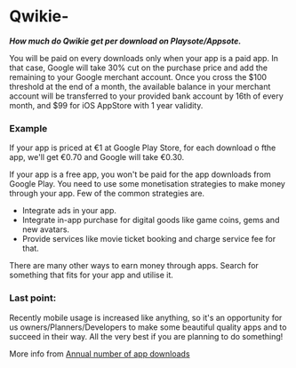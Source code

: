 # Qwikie-
***How much do Qwikie get per download on Playsote/Appsote.***

You will be paid on every downloads only when your app is a paid app. In that case, Google will take 30% cut on the 
purchase price and add the remaining to your Google merchant account. Once you cross the $100 threshold at the end of a month, 
the available balance in your merchant account will be transferred to your provided bank account by 16th of every month, and 
$99 for iOS AppStore with 1 year validity.

### Example ###
If your app is priced at €1 at Google Play Store, for each download o fthe app, we'll get €0.70 and Google will take €0.30.


If your app is a free app, you won't be paid for the app downloads from Google Play. You need to use some monetisation strategies
to make money through your app. Few of the common strategies are.

- Integrate ads in your app.
- Integrate in-app purchase for digital goods like game coins, gems and new avatars.
- Provide services like movie ticket booking and charge service fee for that.

There are many other ways to earn money through apps. Search for something that fits for your app and utilise it.

### Last point: ###
Recently mobile usage is increased like anything, so it's an opportunity for us owners/Planners/Developers to make some beautiful quality apps and to succeed in their way. All the very best if you are planning to do something!

More info from [Annual number of app downloads](https://www.statista.com/statistics/734332/google-play-app-installs-per-year/)





